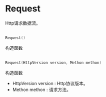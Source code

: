 # Request
Http请求数据流。
<br></br>
```C++
Request()
```
构造函数
<br></br>
```C++
Request(HttpVersion version, Methon methon)
```
构造函数
* HttpVersion version : Http协议版本。
* Methon methon : 请求方法。
